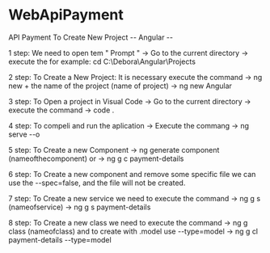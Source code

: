 # WebApiPayment
API Payment
To Create New Project -- Angular --

1 step: We need to open tem " Prompt " -> Go to the current directory -> execute the for example: cd C:\Debora\Angular\Projects

2 step: To Create a New Project: It is necessary execute the command -> ng new + the name of the project (name of project) -> ng new Angular

3 step: To Open a project in Visual Code -> Go to the current directory -> execute the command ->  code . 

4 step: To compeli and run the aplication -> Execute the commang -> ng serve --o

5 step: To Create a new Component -> ng generate component (nameofthecomponent) or -> ng g c payment-details

6 step: To Create a new component and remove some specific file we can use the --spec=false, and the file will not be created.

7 step: To Create a new service we need to execute the command -> ng g s (nameofservice) -> ng g s payment-details

8 step: To Create a new class we need to execute the command -> ng g class (nameofclass) and to create with .model use --type=model -> ng g cl payment-details --type=model

